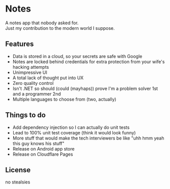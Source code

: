 # Notes

A notes app that nobody asked for.  
Just my contribution to the modern world I suppose.

## Features

- Data is stored in a cloud, so your secrets are safe with Google
- Notes are locked behind credentials for extra protection from your wife's hacking attempts
- Unimpressive UI
- A total lack of thought put into UX
- Zero quality control
- Isn't .NET so should (could (mayhaps)) prove I'm a problem solver 1st and a programmer 2nd
- Multiple languages to choose from (two, actually)

## Things to do

- Add dependency injection so I can actually do unit tests
- Lead to 100% unit test coverage (think it would look funny)
- More stuff that would make the tech interviewers be like "uhh hmm yeah this guy knows his stuff"
- Release on Android app store
- Release on Cloudflare Pages

## License

no stealsies
